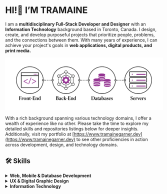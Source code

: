 # HI!👋 I’M TRAMAINE 

I am a **multidisciplinary Full-Stack Developer and Designer** with an **Information Technology** background based in Toronto, Canada. I design, create, and develop purposeful projects that prioritize people, problems, and the connections between them. With many years of experience, I can achieve your project's goals in **web applications, digital products, and print media.**

![My Profile Picture](https://github.com/tramainegarner/tramainegarner/blob/main/TramaineGarner_FullStackDeveloper.png)

With a rich background spanning various technology domains, I offer a wealth of experience like no other. Please take the time to explore my detailed skills and repositories listings below for deeper insights. Additionally, visit my portfolio at [https://www.tramainegarner.dev](https://www.tramainegarner.dev) to see other proficiencies in action across development, design, and technology domains.

## 🛠️ Skills
<details>
<summary><strong>Web, Mobile & Database Development</strong></summary>

- **Markup Languages:** HTML • DTD • XML • XSD • XSL • XSLT • SVG 
- **Query Languages:** XQuery • XPath
- **Styling & Preprocessor Languages:** CSS • Sass • Less
- **Programming Languages:** JavaScript (ES6+) • TypeScript • Java • Kotlin • PHP • Python • Ruby • C • C++ • Bash • Swift • Dart
- **Web Development Frameworks:** Angular2+ • Django • Express • Laravel • Vue • Rails
- **UI Frameworks:** SwiftUI • UIKit • Bootstrap • Flutter (**SDK**) • React Native
- **Libraries:** React • jQuery
- **Software Stacks:** LAMP • MEAN • MERN • MEVN
- **Databases:** NoSQL • MongoDB • SQL • MySQL • PostgreSQL

</details>

<details>
<summary><strong>UX & Digital Graphic Design</strong></summary>

- **Design Tools:** Pen & Paper • Box Cutter • Sketch • Figma • Miro • Hotjar
- **Adobe CC:** Photoshop® • Illustrator® • InDesign® • Dreamweaver • Dimension® • Aero® • After Effects® • Premiere Pro®
- **Design Deliverables:** User Interviews & Focus Groups • Competitive Audit • Diary Studies • Personas • User Stories • Use Cases and Scenarios • Task Analysis • Taxonomies • Content Audit • Heuristic Analysis • Accessibility Analysis • Mental Models • Ideation Sketches • Mood Boards • Wireframes • Mock-ups • Prototypes • Pattern Libraries & Design Systems • Sitemaps • Card Sorting • Usability Testing • A/B Testing • Eye Tracking • Quantitative Surveys • Task Flows • Storyboards • Journey Maps

</details>

<details>
<summary><strong>Information Technology</strong></summary>

- **DevOps & Tools:** Git & GitHub • Jenkins • CI/CD pipelines
- **Operating System:** Linux (Ubuntu, Red Hat, Gentoo) • Windows Server • macOS
- **Networking:** TCP/IP • UDP • HTTP • HTTPS • FTPS • SFTP • SMTP • POP3 • IMAP • DNS • DHCP • VPNs • VLANs • STP
- **Security & Automation:** Cybersecurity principles • SSL/TLS • Bash scripting, Python scripting for automation

</details>
